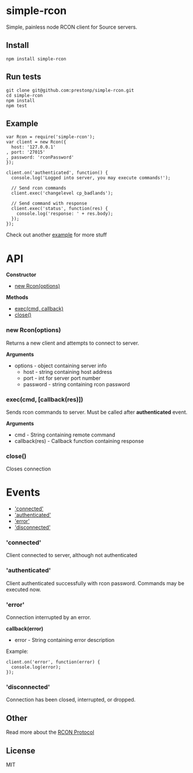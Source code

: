 simple-rcon
===========

Simple, painless node RCON client for Source servers.

Install 
-------

```
npm install simple-rcon
```

Run tests
---------

```
git clone git@github.com:prestonp/simple-rcon.git
cd simple-rcon
npm install
npm test
```

Example
-------

```
var Rcon = require('simple-rcon');
var client = new Rcon({
  host: '127.0.0.1'
, port: '27015'
, password: 'rconPassword'
});

client.on('authenticated', function() {
  console.log('Logged into server, you may execute commands!');
  
  // Send rcon commands
  client.exec('changelevel cp_badlands');
  
  // Send command with response
  client.exec('status', function(res) {
    console.log('response: ' + res.body);
  });
});
```
Check out another [example](example.js) for more stuff


API
===

__Constructor__

* [new Rcon(options)](#new-rconoptions)

__Methods__

* [exec(cmd, callback)](#execcmd-callbackres)
* [close()](#close)

### new Rcon(options)

Returns a new client and attempts to connect to server.

__Arguments__

* options - object containing server info
  * host - string containing host address
  * port - int for server port number
  * password - string containing rcon password

### exec(cmd, [callback(res)])

Sends rcon commands to server. Must be called after **authenticated** event.

__Arguments__

* cmd - String containing remote command
* callback(res) - Callback function containing response

### close()

Closes connection

Events
======

* ['connected'](#connected)
* ['authenticated'](#authenticated)
* ['error'](#error)
* ['disconnected'](#disconnected)

### 'connected'

Client connected to server, although not authenticated

### 'authenticated'

Client authenticated successfully with rcon password. Commands may be executed now.

### 'error'

Connection interrupted by an error.

__callback(error)__

  * error - String containing error description

Example:

```
client.on('error', function(error) {
  console.log(error);
});
```

### 'disconnected'

Connection has been closed, interrupted, or dropped.

Other
-----

Read more about the [RCON Protocol](https://developer.valvesoftware.com/wiki/Source_RCON_Protocol)

License
-------

MIT
